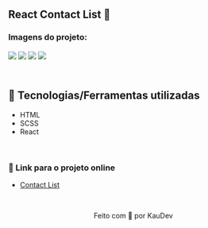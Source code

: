 ## React Contact List 📝

### Imagens do projeto:
<img src="https://user-images.githubusercontent.com/100402549/177470405-3e29557c-3cab-4ab8-b9d7-5e1dbbdfb240.png" align="center" />
<img src="https://user-images.githubusercontent.com/100402549/177470466-c1bd2008-89cf-4a43-9450-6d67f12e5453.png" align="center" />
<img src="https://user-images.githubusercontent.com/100402549/177470517-46d6b26d-a40a-4a64-80ec-b5d0ec49dff0.png" align="center" />
<img src="https://user-images.githubusercontent.com/100402549/177470524-494b71c1-c076-4454-81e7-7442160b3c26.png" align="center" />

&nbsp;

## 💜 Tecnologias/Ferramentas utilizadas

* HTML
* SCSS
* React

&nbsp;

### 💜 Link para o projeto online
* [Contact List](https://contact-list-kauanidev.vercel.app/)

&nbsp;

<p align="center">Feito com 💜 por KauDev</p>
